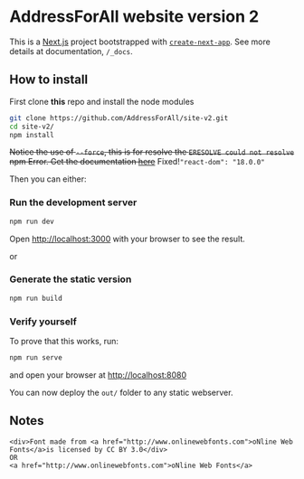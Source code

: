 # AddressForAll website version 2

This is a [Next.js](https://nextjs.org/) project bootstrapped with [`create-next-app`](https://github.com/vercel/next.js/tree/canary/packages/create-next-app).
See more details at documentation, `/_docs`.


## How to install

First clone **this** repo and install the node modules

```bash
git clone https://github.com/AddressForAll/site-v2.git
cd site-v2/
npm install
```

~~Notice the use of `--force`, this is for resolve the `ERESOLVE could not resolve` npm Error. Get the documentation [here](<https://howtojs.io/how-to-resolve-eresolve-unable-to-resolve-dependency-tree-error/>)~~ Fixed!`"react-dom": "18.0.0"`

Then you can either:

### Run the development server

```bash
npm run dev
```

Open [http://localhost:3000](http://localhost:3000) with your browser to see the result.

or

### Generate the static version

```bash
npm run build
```

### Verify yourself

To prove that this works, run:

```bash
npm run serve
```

and open your browser at <http://localhost:8080>

You can now deploy the `out/` folder to any static webserver.

## Notes

```text
<div>Font made from <a href="http://www.onlinewebfonts.com">oNline Web Fonts</a>is licensed by CC BY 3.0</div>
OR
<a href="http://www.onlinewebfonts.com">oNline Web Fonts</a>
```
